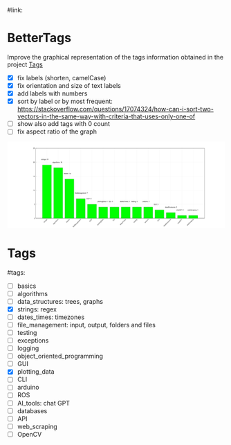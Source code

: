 #link:

# BetterTags
Improve the graphical representation of the tags information obtained in the project [Tags](https://github.com/mhered/cpp_100daysofcode/blob/main/code/Day028_23-04-23/Tags)

- [x] fix labels (shorten, camelCase)
- [x] fix orientation and size of text labels 
- [x] add labels with numbers
- [x] sort by label or by most frequent: https://stackoverflow.com/questions/17074324/how-can-i-sort-two-vectors-in-the-same-way-with-criteria-that-uses-only-one-of
- [ ] show also add tags with 0 count
- [ ] fix aspect ratio of the graph

![](./tag_bars.png)

# Tags
#tags: 

- [ ] basics
- [ ] algorithms
- [ ] data_structures: trees, graphs
- [x] strings: regex
- [ ] dates_times: timezones
- [ ] file_management: input, output, folders and files
- [ ] testing
- [ ] exceptions
- [ ] logging
- [ ] object_oriented_programming
- [ ] GUI
- [x] plotting_data
- [ ] CLI
- [ ] arduino
- [ ] ROS
- [ ] AI_tools: chat GPT
- [ ] databases
- [ ] API
- [ ] web_scraping
- [ ] OpenCV
